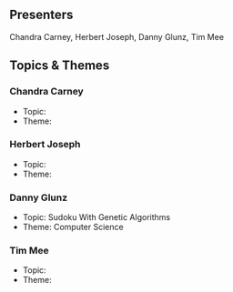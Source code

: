 ## Presenters

Chandra Carney, Herbert Joseph, Danny Glunz, Tim Mee

## Topics & Themes

### Chandra Carney

* Topic:
* Theme:

### Herbert Joseph

* Topic:
* Theme:

### Danny Glunz

* Topic: Sudoku With Genetic Algorithms
* Theme: Computer Science

### Tim Mee

* Topic:
* Theme:
